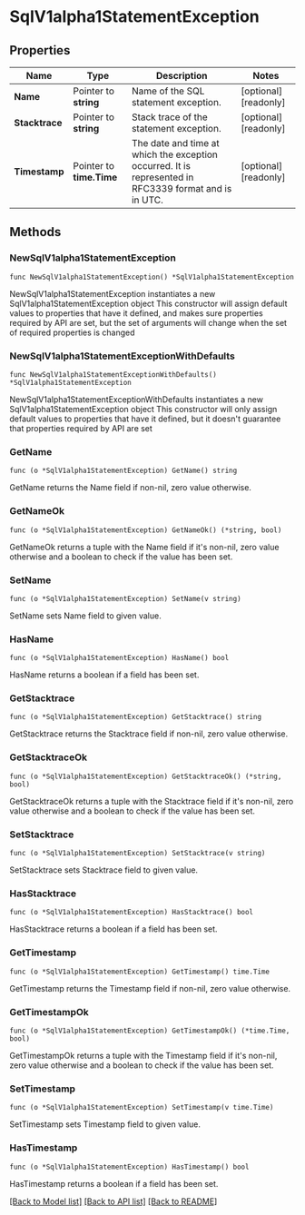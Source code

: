 # SqlV1alpha1StatementException

## Properties

Name | Type | Description | Notes
------------ | ------------- | ------------- | -------------
**Name** | Pointer to **string** | Name of the SQL statement exception. | [optional] [readonly] 
**Stacktrace** | Pointer to **string** | Stack trace of the statement exception. | [optional] [readonly] 
**Timestamp** | Pointer to **time.Time** | The date and time at which the exception occurred. It is represented in RFC3339 format and is in UTC. | [optional] [readonly] 

## Methods

### NewSqlV1alpha1StatementException

`func NewSqlV1alpha1StatementException() *SqlV1alpha1StatementException`

NewSqlV1alpha1StatementException instantiates a new SqlV1alpha1StatementException object
This constructor will assign default values to properties that have it defined,
and makes sure properties required by API are set, but the set of arguments
will change when the set of required properties is changed

### NewSqlV1alpha1StatementExceptionWithDefaults

`func NewSqlV1alpha1StatementExceptionWithDefaults() *SqlV1alpha1StatementException`

NewSqlV1alpha1StatementExceptionWithDefaults instantiates a new SqlV1alpha1StatementException object
This constructor will only assign default values to properties that have it defined,
but it doesn't guarantee that properties required by API are set

### GetName

`func (o *SqlV1alpha1StatementException) GetName() string`

GetName returns the Name field if non-nil, zero value otherwise.

### GetNameOk

`func (o *SqlV1alpha1StatementException) GetNameOk() (*string, bool)`

GetNameOk returns a tuple with the Name field if it's non-nil, zero value otherwise
and a boolean to check if the value has been set.

### SetName

`func (o *SqlV1alpha1StatementException) SetName(v string)`

SetName sets Name field to given value.

### HasName

`func (o *SqlV1alpha1StatementException) HasName() bool`

HasName returns a boolean if a field has been set.

### GetStacktrace

`func (o *SqlV1alpha1StatementException) GetStacktrace() string`

GetStacktrace returns the Stacktrace field if non-nil, zero value otherwise.

### GetStacktraceOk

`func (o *SqlV1alpha1StatementException) GetStacktraceOk() (*string, bool)`

GetStacktraceOk returns a tuple with the Stacktrace field if it's non-nil, zero value otherwise
and a boolean to check if the value has been set.

### SetStacktrace

`func (o *SqlV1alpha1StatementException) SetStacktrace(v string)`

SetStacktrace sets Stacktrace field to given value.

### HasStacktrace

`func (o *SqlV1alpha1StatementException) HasStacktrace() bool`

HasStacktrace returns a boolean if a field has been set.

### GetTimestamp

`func (o *SqlV1alpha1StatementException) GetTimestamp() time.Time`

GetTimestamp returns the Timestamp field if non-nil, zero value otherwise.

### GetTimestampOk

`func (o *SqlV1alpha1StatementException) GetTimestampOk() (*time.Time, bool)`

GetTimestampOk returns a tuple with the Timestamp field if it's non-nil, zero value otherwise
and a boolean to check if the value has been set.

### SetTimestamp

`func (o *SqlV1alpha1StatementException) SetTimestamp(v time.Time)`

SetTimestamp sets Timestamp field to given value.

### HasTimestamp

`func (o *SqlV1alpha1StatementException) HasTimestamp() bool`

HasTimestamp returns a boolean if a field has been set.


[[Back to Model list]](../README.md#documentation-for-models) [[Back to API list]](../README.md#documentation-for-api-endpoints) [[Back to README]](../README.md)


